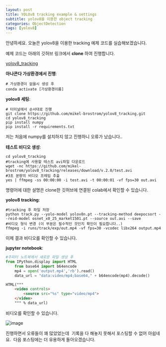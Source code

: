 ```yaml
---
layout: post
title: YOLOv8 tracking example & settings
subtitle: yolov8을 이용한 object tracking
categories: ObjectDetection
tags: [yolov8]
---
```


안녕하세요.
오늘은 yolov8을 이용한 tracking 예제 코드를 실습해보겠습니다.

예제 코드는 아래의 깃허브 링크에서 **clone** 하여 진행합니다.&nbsp;


[yolov8_tracking](https://github.com/mikel-brostrom/yolov8_tracking.git)


**아나콘다 가상환경에서 진행**:

    # 가상환경이 없을시 생성 후
    conda activate [가상환경이름]


**yolov8 세팅**:

    # 터미널에서 순서대로 진행
    git clone https://github.com/mikel-brostrom/yolov8_tracking.git
    cd yolov8_tracking
    pip install numpy
    pip install -r requirements.txt

저는 처음에 numpy를 설치하지 않고 진행하니 오류가 났습니다..


**테스트 비디오 생성**:

    cd yolov8_tracking
    #tracking에 사용할 테스트 avi파일 다운로드
    wget -nc https://github.com/mikel-brostrom/yolov8_tracking/releases/download/v.2.0/test.avi 
    #3초 분량의 비디오 프레임 추출
    yes | ffmpeg -ss 00:00:00 -i test.avi -t 00:00:01 -vf fps=30 out.avi

명령어에 대한 설명은 clone한 깃허브에 연결된 colab에서 확인할 수 있습니다.


**yolov8 tracking**:

    #tracking 후 파일 저장
    python track.py --yolo-model yolov8n.pt --tracking-method deepocsort --reid-model osnet_x0_25_market1501.pt --source out.avi --save
    #비디오 형식 변경 (이 부분은 필수적인 것인지 확인이 필요합니다..)
    ffmpeg -i runs/track/exp/out.mp4 -vf fps=30 -vcodec libx264 output.mp4

이제 결과 비디오를 확인할 수 있습니다.


**jupyter notebook**:

~~~python
#주피터 노트북에서 새로운 파일 생성 후
from IPython.display import HTML
    from base64 import b64encode
    mp4 = open('output.mp4','rb').read()
    data_url = "data:video/mp4;base64," + b64encode(mp4).decode()
~~~
~~~html
HTML("""
    <video controls>
        <source src="%s" type="video/mp4">
    </video>
    """ % data_url)
~~~  


비디오를 확인할 수 있습니다.

![image](https://github.com/SorinKwon/SorinKwon.github.io/assets/108187253/a62cd7c6-688b-4651-a6c6-e792ac29260c)



진행하면서 오류들이 꽤 많았었는데&nbsp;
기록을 다 해놓지 못해서 포스팅할 수 없어 아쉽네요.&nbsp;
다음 포스팅에는 더 유용하게 돌아오겠습니다.